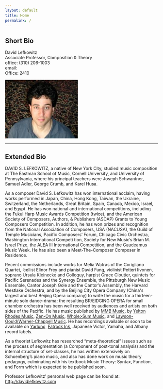 ```yaml
---
layout: default
title: Home
permalink: /
---
```

## Short Bio 

<div class="row">
  <div class="col-md-8">
    <p>
      David Lefkowitz
      <br>
      Associate Professor, Composition &amp; Theory
      <br>
      office: (310) 206-1003 
      <br>
      email: 
      <br>
      Office: 2410
    </p>
  </div>
  <div class="col-md-4">
    <img src="/images/profile.jpeg" 
      alt="Photo of David Lefkowitz" 
      class="thumbnail">
  </div>
</div>


---

## Extended Bio

DAVID S. LEFKOWITZ, a native of New York City, studied music composition at The Eastman School of Music, Cornell University, and University of Pennsylvania, where his principal teachers were Joseph Schwantner, Samuel Adler, George Crumb, and Karel Husa. 

As a composer David S. Lefkowitz has won international acclaim, having works performed in Japan, China, Hong Kong, Taiwan, the Ukraine, Switzerland, the Netherlands, Great Britain, Spain, Canada, Mexico, Israel, and Egypt.  He has won national and international competitions, including the Fukui Harp Music Awards Competition (twice), and the American Society of Composers, Authors, & Publishers (ASCAP) Grants to Young Composers Competition.  In addition, he has won prizes and recognition from the National Association of Composers, USA (NACUSA), the Guild of Temple Musicians, Pacific Composers’ Forum, Chicago Civic Orchestra, Washington International Competi tion, Society for New Music’s Brian M. Israel Prize, the ALEA III International Competition, and the Gaudeamus Music Week.  He has also been a Meet-The-Composer Composer in Residence.

Recent commissions include works for Melia Watras of the Corigliano Quartet, ’cellist Elinor Frey and pianist David Fung, violinist Petteri Iivonen, soprano Ursula Kleinecke and Colloquy, harpist Grace Cloutier, quintets for Pacific Serenades and the Synergy Ensemble, the Pittsburgh New Music Ensemble, Cantor Joseph Gole and the Cantor’s Assembly, the Harvard Westlake Orchestra, and by the Beijing City Opera Company (China's largest and best Beijing Opera company) to write the music for a thirteen-minute solo dance-drama; the resulting BR/EIDGING OPERA for small chamber orchestra has been well received by audiences and artists on both sides of the Pacific.  He has music published by [MMB Music](http://www.mmbmusic.com/performance/action.lasso?-database=MMBstore&-layout=perf&-response=pflist.lasso&-sortfield=End%20Product%20Name&-sortorder=ascending&QSpf=David%20Lefkowitz&-search), by [Yelton Rhodes Music](http://yrmusic.com/v2/artists/bios/artist.php?ID=61), [Zen-On Music](http://www.zen-on.co.jp/cms/docs/export/frame22.html), [Whole>Sum Music](http://www.c-alanpublications.com/Merchant2/merchant.mvc?Screen=PROD&Store_Code=CAPC&Product_Code=03051&Category_Code=D), and [Lawson-Gould/Warner-Chappell Music](http://warnerchappell.com/wcm/song_search/song_detail/songview.jsp?esongld=112651700). He has recordings available or soon to be available on [Yarlung](http://www.yarlungrecords.com/), [Fatrock Ink](http://www.fatrockink.com/compact-discs-the-debussy-trio.html), Japanese Victor, Yamaha, and Albany record labels.

As a theorist Lefkowitz has researched “meta-theoretical” issues such as the process of segmentation (a Component of post-tonal analysis) and the internal structure of set-classes, he has written extensively on Schoenberg’s piano music, and also has done work on music theory pedagogy, culminating with his textbook Music Theory: Syntax, Function, and Form which is expected to be published soon.

Professor Lefkowitz' personal web page can be found at: http://davidlefkowitz.com

